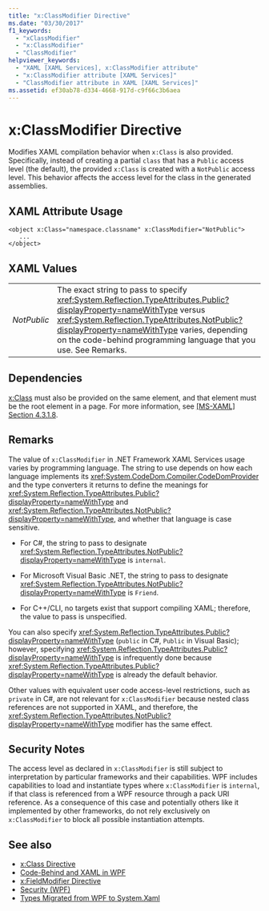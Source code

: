 ```yaml
---
title: "x:ClassModifier Directive"
ms.date: "03/30/2017"
f1_keywords: 
  - "xClassModifier"
  - "x:ClassModifier"
  - "ClassModifier"
helpviewer_keywords: 
  - "XAML [XAML Services], x:ClassModifier attribute"
  - "x:ClassModifier attribute [XAML Services]"
  - "ClassModifier attribute in XAML [XAML Services]"
ms.assetid: ef30ab78-d334-4668-917d-c9f66c3b6aea
---
```

# x:ClassModifier Directive
Modifies XAML compilation behavior when `x:Class` is also provided. Specifically, instead of creating a partial `class` that has a `Public` access level (the default), the provided `x:Class` is created with a `NotPublic` access level. This behavior affects the access level for the class in the generated assemblies.  
  
## XAML Attribute Usage  
  
```xaml  
<object x:Class="namespace.classname" x:ClassModifier="NotPublic">  
   ...  
</object>  
```  
  
## XAML Values  
  
|||  
|-|-|  
|*NotPublic*|The exact string to pass to specify <xref:System.Reflection.TypeAttributes.Public?displayProperty=nameWithType> versus <xref:System.Reflection.TypeAttributes.NotPublic?displayProperty=nameWithType> varies, depending on the code-behind programming language that you use. See Remarks.|  
  
## Dependencies  
 [x:Class](x-class-directive.md) must also be provided on the same element, and that element must be the root element in a page. For more information, see [\[MS-XAML\] Section 4.3.1.8](https://go.microsoft.com/fwlink/?LinkId=114525).  
  
## Remarks  
 The value of `x:ClassModifier` in .NET Framework XAML Services usage varies by programming language. The string to use depends on how each language implements its <xref:System.CodeDom.Compiler.CodeDomProvider> and the type converters it returns to define the meanings for <xref:System.Reflection.TypeAttributes.Public?displayProperty=nameWithType> and <xref:System.Reflection.TypeAttributes.NotPublic?displayProperty=nameWithType>, and whether that language is case sensitive.  
  
- For C#, the string to pass to designate <xref:System.Reflection.TypeAttributes.NotPublic?displayProperty=nameWithType> is `internal`.  
  
- For Microsoft Visual Basic .NET, the string to pass to designate <xref:System.Reflection.TypeAttributes.NotPublic?displayProperty=nameWithType> is `Friend`.  
  
- For C++/CLI, no targets exist that support compiling XAML; therefore, the value to pass is unspecified.  
  
 You can also specify <xref:System.Reflection.TypeAttributes.Public?displayProperty=nameWithType> (`public` in C#, `Public` in Visual Basic); however, specifying <xref:System.Reflection.TypeAttributes.Public?displayProperty=nameWithType> is infrequently done because <xref:System.Reflection.TypeAttributes.Public?displayProperty=nameWithType> is already the default behavior.  
  
 Other values with equivalent user code access-level restrictions, such as `private` in C#, are not relevant for `x:ClassModifier` because nested class references are not supported in XAML, and therefore, the <xref:System.Reflection.TypeAttributes.NotPublic?displayProperty=nameWithType> modifier has the same effect.  
  
## Security Notes  
 The access level as declared in `x:ClassModifier` is still subject to interpretation by particular frameworks and their capabilities. WPF includes capabilities to load and instantiate types where `x:ClassModifier` is `internal`, if that class is referenced from a WPF resource through a pack URI reference. As a consequence of this case and potentially others like it implemented by other frameworks, do not rely exclusively on `x:ClassModifier` to block all possible instantiation attempts.  
  
## See also

- [x:Class Directive](x-class-directive.md)
- [Code-Behind and XAML in WPF](../wpf/advanced/code-behind-and-xaml-in-wpf.md)
- [x:FieldModifier Directive](x-fieldmodifier-directive.md)
- [Security (WPF)](../wpf/security-wpf.md)
- [Types Migrated from WPF to System.Xaml](types-migrated-from-wpf-to-system-xaml.md)
